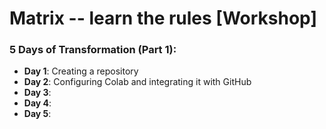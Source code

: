 # Matrix -- learn the rules [Workshop]

### 5 Days of Transformation (Part 1):
- **Day 1**: Creating a repository
- **Day 2**: Configuring Colab and integrating it with GitHub
- **Day 3**:
- **Day 4**:
- **Day 5**:


